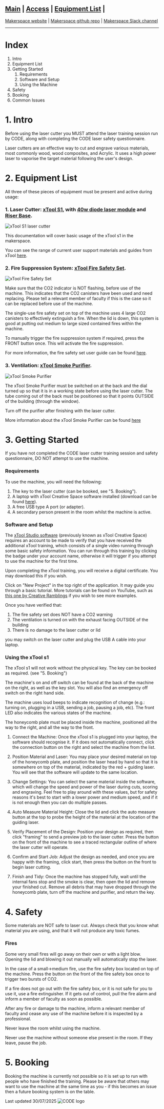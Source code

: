 ## [Main](README.md) | [Access](access.md) | [Equipment List](equipment.md) |

[Makerspace website](https://codeuniversity.github.io/makerspace/) |
[Makerspace github repo](https://github.com/codeuniversity/makerspace/) | [Makerspace Slack channel](https://codeuniversity.slack.com/archives/C011CN2SMFY)

---

# Index

1. Intro
2. Equipment List
3. Getting Started
   1. Requirements
   2. Software and Setup
   3. Using the Machine
4. Safety
5. Booking
6. Common Issues

# 1. Intro

Before using the laser cutter you MUST attend the laser training session run by CODE, along with completing the CODE laser safety questionnaire.

Laser cutters are an effective way to cut and engrave various materials, most commonly wood, wood composites, and Acrylic. It uses a high power laser to vaporise the target material following the user's design.

# 2. Equipment List

All three of these pieces of equipment must be present and active during usage:

### 1. Laser Cutter: [xTool S1](https://www.xtool.com/products/xtool-s1-laser-cutter), with [40w diode laser module](https://www.xtool.com/products/xtool-s1-40w-laser-module) and [Riser Base](https://www.xtool.com/products/xtool-s1-riser-base).

![xTool S1 laser cutter](xTool-Laser-Cutter.jpg)

This documentation will cover basic usage of the xTool s1 in the makerspace.

You can see the range of current user support materials and guides from xTool [here](https://support.xtool.com/article/1106?from=learning-center).

### 2. Fire Suppression System: [xTool Fire Safety Set](https://www.xtool.com/products/fire-safety-set).

![xTool Fire Safety Set](xTool-Fire-Safety-Set.webp)

Make sure that the CO2 indicator is NOT flashing, before use of the machine. This indicates that the CO2 canisters have been used and need replacing. Please tell a relevant member of faculty if this is the case so it can be replaced before use of the machine.

The single-use fire safety set on top of the machine uses 4 large CO2 canisters to effectively extinguish a fire. When the lid is down, this system is good at putting out medium to large sized contained fires within the machine.

To manually trigger the fire suppression system if required, press the FRONT button once. This will activate the fire suppression.

For more information, the fire safety set user guide can be found [here](https://support.xtool.com/article/1145#qNpmX).

### 3. Ventilation: [xTool Smoke Purifier](https://support.xtool.com/article/621).

![xTool Smoke Purifier](xTool-Smoke-Purifier.jpg)

The xTool Smoke Purifier must be switched on at the back and the dial turned up so that it is in a working state before using the laser cutter. The tube coming out of the back must be positioned so that it points OUTSIDE of the building (through the window).

Turn off the purifier after finishing with the laser cutter.

More information about the xTool Smoke Purifier can be found [here](https://support.xtool.com/article/621)

# 3. Getting Started

If you have not completed the CODE laser cutter training session and safety questionnaire, DO NOT attempt to use the machine.

### Requirements

To use the machine, you will need the following:

1. The key to the laser cutter (can be booked, see "5. Booking").
2. A laptop with xTool Creative Space software installed (download can be found [here](https://www.xtool.com/pages/software)).
3. A free USB type A port (or adapter).
4. A secondary person present in the room whilst the machine is active.

### Software and Setup

The [xTool Studio software](https://www.xtool.com/pages/software) (previously known as xTool Creative Space) requires an account to be made to verify that you have received the additional xTool training, which consists of a single video running through some basic safety information. You can run through this training by clicking the badge under your account name, otherwise it will trigger if you attempt to use the machine for the first time.

Upon completing the xTool training, you will receive a digital certificate. You may download this if you wish.

Click on "New Project" in the top right of the application. It may guide you through a basic tutorial. More tutorials can be found on YouTube, such as [this one by Creative Ramblings](https://www.youtube.com/watch?v=1N66RNpKtDc) if you wish to see more examples.

Once you have verified that:

1. The fire safety set does NOT have a CO2 warning
2. The ventilation is turned on with the exhaust facing OUTSIDE of the building
3. There is no damage to the laser cutter or lid

you may switch on the laser cutter and plug the USB A cable into your laptop.

### Using the xTool s1

The xTool s1 will not work without the physical key. The key can be booked as required. (see "5. Booking")

The machine's on and off switch can be found at the back of the machine on the right, as well as the key slot. You will also find an emergency off switch on the right hand side.

The machine uses loud beeps to indicate recognition of change (e.g.: turning on, plugging in a USB, sending a job, pausing a job, etc). The front LED also indicates the various states of the machine.

The honeycomb plate must be placed inside the machine, positioned all the way to the right, and all the way to the front.

1. Connect the Machine:
   Once the xTool s1 is plugged into your laptop, the software should recognise it. If it does not automatically connect, click the connection button on the right and select the machine from the list.

2. Position Material and Laser:
   You may place your desired material on top of the honeycomb plate, and position the laser head by hand so that it is somewhere on top of the material, indicated by the red + guiding laser. You will see that the software will update to the same location.

3. Change Settings:
   You can select the same material inside the software, which will change the speed and power of the laser during cuts, scoring and engraving. Feel free to play around with these values, but for safety reasons it's best to start with a lower power and medium speed, and if it is not enough then you can do multiple passes.

4. Auto Measure Material Height:
   Close the lid and click the auto measure button at the top to probe the height of the material at the location of the guiding laser.

5. Verify Placement of the Design:
   Position your design as required, then click "framing" to send a preview job to the laser cutter. Press the button on the front of the machine to see a traced rectangular outline of where the laser cutter will operate.

6. Confirm and Start Job:
   Adjust the design as needed, and once you are happy with the framing, click start, then press the button on the front to begin laser cutting.

7. Finish and Tidy:
   Once the machine has stopped fully, wait until the internal fans stop and the smoke is clear, then open the lid and remove your finished cut. Remove all debris that may have dropped through the honeycomb plate, turn off the machine and purifier, and return the key.

# 4. Safety

Some materials are NOT safe to laser cut. Always check that you know what material you are using, and that it will not produce any toxic fumes.

### Fires

Some very small fires will go away on their own or with a light blow. Opening the lid and blowing it out manually will automatically stop the laser.

In the case of a small->medium fire, use the fire safety box located on top of the machine. Press the button on the front of the fire safety box once to trigger two bursts of CO2.

If a fire does not go out with the fire safety box, or it is not safe for you to use it, use a fire extinguisher. If it gets out of control, pull the fire alarm and inform a member of faculty as soon as possible.

After any fire or damage to the machine, inform a relevant member of faculty and cease any use of the machine before it is inspected by a professional.

Never leave the room whilst using the machine.

Never use the machine without someone else present in the room. If they leave, pause the job.

# 5. Booking

Booking the machine is currently not possible so it is set up to run with people who have finished the training.
Please be aware that others may want to use the machine at the same time as you - if this becomes an issue then a future booking system is on the table.

Last updated 30/07/2025
![CODE logo](Word_AppliedSciences_Black-sml.png)
